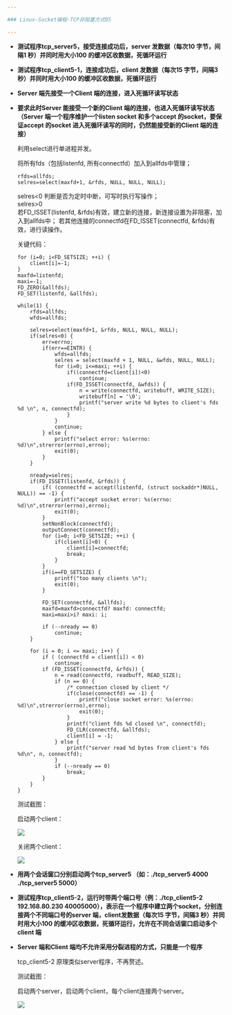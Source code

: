 ```yaml
---

### Linux-Socket编程-TCP非阻塞方式05

---
```


*   **测试程序tcp_server5，接受连接成功后，server 发数据（每次10 字节，间隔1 秒）并同时用大小100 的缓冲区收数据，死循环运行**
*   **测试程序tcp_client5-1，连接成功后，client 发数据（每次15 字节，间隔3 秒）并同时用大小100 的缓冲区收数据，死循环运行**
*   **Server 端先接受一个Client 端的连接，进入死循环读写状态**
*   **要求此时Server 能接受一个新的Client 端的连接，也进入死循环读写状态（Server 端一个程序维护一个listen socket 和多个accept 的socket，要保证accept 的socket 进入死循环读写的同时，仍然能接受新的Client 端的连接）**

    利用select进行单进程并发。

    将所有fds（包括listenfd, 所有connectfd）加入到allfds中管理；  

        rfds=allfds; 
        selres=select(maxfd+1, &rfds, NULL, NULL, NULL);

    selres<0 判断是否为定时中断，可写时执行写操作；  
    selres>0   
        若FD_ISSET(listenfd, &rfds)有效，建立新的连接，新连接设置为非阻塞，加入到allfds中；
        若其他连接的connectfd在FD_ISSET(connectfd, &rfds)有效，进行读操作。

    关键代码：

    	for (i=0; i<FD_SETSIZE; ++i) {
    		client[i]=-1;
    	}
    	maxfd=listenfd;
    	maxi=-1;
    	FD_ZERO(&allfds);
    	FD_SET(listenfd, &allfds);
    
    	while(1) {
    		rfds=allfds;
    		wfds=allfds;
    
    		selres=select(maxfd+1, &rfds, NULL, NULL, NULL);
    		if(selres<0) {
    			err=errno;
    			if(err==EINTR) {
    				wfds=allfds;
    				selres = select(maxfd + 1, NULL, &wfds, NULL, NULL);
    				for (i=0; i<=maxi; ++i) {
    					if((connectfd=client[i])<0)
    						continue;
    					if(FD_ISSET(connectfd, &wfds)) {
    						n = write(connectfd, writebuff, WRITE_SIZE);
    						writebuff[n] = '\0';
    						printf("server write %d bytes to client's fds %d \n", n, connectfd);
    					}
    				}
    				continue;
    			} else {
    				printf("select error: %s(errno: %d)\n",strerror(errno),errno);
    				exit(0);
    			}
    		}
    
    		nready=selres;
    		if(FD_ISSET(listenfd, &rfds)) {
    			if( (connectfd = accept(listenfd, (struct sockaddr*)NULL, NULL)) == -1) {
    				printf("accept socket error: %s(errno: %d)\n",strerror(errno),errno);
    				exit(0);
    			}
    			setNonBlock(connectfd);
    			outputConnect(connectfd);
    			for (i=0; i<FD_SETSIZE; ++i) {
    				if(client[i]<0) {
    					client[i]=connectfd;
    					break;
    				}
    			}
    			if(i==FD_SETSIZE) {
    				printf("too many clients \n");
    				exit(0);
    			}
    
    			FD_SET(connectfd, &allfds);
    			maxfd=maxfd>connectfd? maxfd: connectfd;
    			maxi=maxi>i? maxi: i;
    
    			if (--nready == 0)
    				continue;
    		}
    
    		for (i = 0; i <= maxi; i++) {
    			if ( (connectfd = client[i]) < 0)
    				continue;
    			if (FD_ISSET(connectfd, &rfds)) {
    				n = read(connectfd, readbuff, READ_SIZE);
    				if (n == 0) {
    					/* connection closed by client */
    					if(close(connectfd) == -1) {
    						printf("close socket error: %s(errno: %d)\n",strerror(errno),errno);
    						exit(0);
    					}
    					printf("client fds %d closed \n", connectfd);
    					FD_CLR(connectfd, &allfds);
    					client[i] = -1;
    				} else {
    					printf("server read %d bytes from client's fds %d\n", n, connectfd);
    				}
    				if (--nready == 0)
    					break;
    			}
    		}
    	}

    测试截图：

    启动两个client：

    ![][051]

    关闭两个client：

    ![][052]

*   **用两个会话窗口分别启动两个tcp_server5 （如：./tcp_server5 4000 ./tcp_server5 5000）**
*   **测试程序tcp_client5-2，运行时带两个端口号（例：./tcp_client5-2 192.168.80.230 40005000），表示在一个程序中建立两个socket，分别连接两个不同端口号的server 端，client发数据（每次15 字节，间隔3 秒）并同时用大小100 的缓冲区收数据，死循环运行，允许在不同会话窗口启动多个client 端**
*   **Server 端和Client 端均不允许采用分裂进程的方式，只能是一个程序**

    tcp_client5-2 原理类似server程序，不再赘述。

    测试截图：

    启动两个server，启动两个client，每个client连接两个server。

    ![][053]

[051]: Linux-Socket编程-TCP非阻塞方式05/051.jpg
[052]: Linux-Socket编程-TCP非阻塞方式05/052.jpg
[053]: Linux-Socket编程-TCP非阻塞方式05/053.jpg
